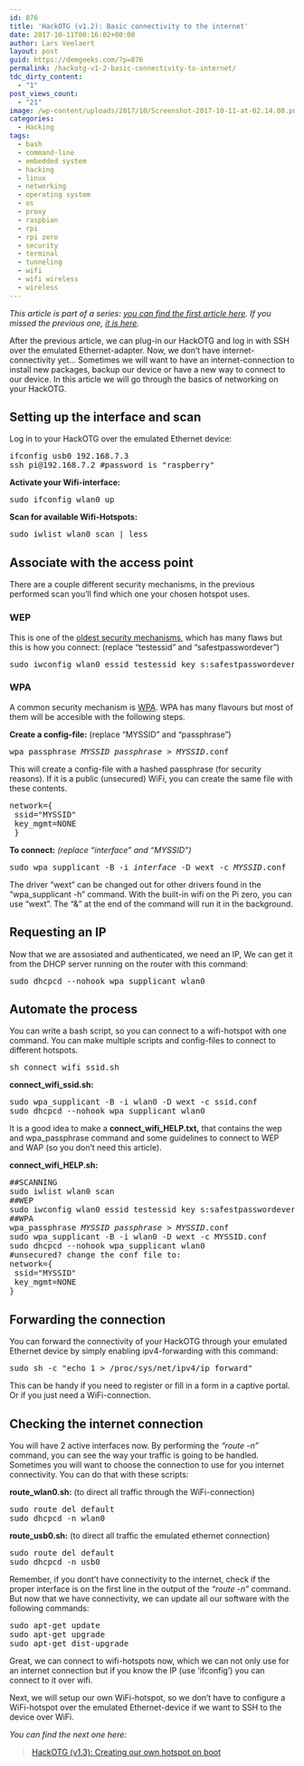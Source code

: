 ```yaml
---
id: 876
title: 'HackOTG (v1.2): Basic connectivity to the internet'
date: 2017-10-11T00:16:02+00:00
author: Lars Veelaert
layout: post
guid: https://demgeeks.com/?p=876
permalink: /hackotg-v1-2-basic-connectivity-to-internet/
tdc_dirty_content:
  - "1"
post_views_count:
  - "21"
image: /wp-content/uploads/2017/10/Screenshot-2017-10-11-at-02.14.00.png
categories:
  - Hacking
tags:
  - bash
  - command-line
  - embedded system
  - hacking
  - linux
  - networking
  - operating system
  - os
  - proxy
  - raspbian
  - rpi
  - rpi zero
  - security
  - terminal
  - tunneling
  - wifi
  - wifi wireless
  - wireless
---
```

_This article is part of a series: [you can find the first article here](https://demgeeks.com/hackotg-v1-0-universal-portable-security-platform/). If you missed the previous one, [it is here](https://demgeeks.com/hackotg-v1-1-integrating-the-cable-for-more-portability/)._

After the previous article, we can plug-in our HackOTG and log in with SSH over the emulated Ethernet-adapter. Now, we don&#8217;t have internet-connectivity yet&#8230; Sometimes we will want to have an internet-connection to install new packages, backup our device or have a new way to connect to our device. In this article we will go through the basics of networking on your HackOTG.

## Setting up the interface and scan

Log in to your HackOTG over the emulated Ethernet device:

<pre>ifconfig usb0 192.168.7.3
ssh pi@192.168.7.2 #password is "raspberry"</pre>

**Activate your Wifi-interface:**

<pre>sudo ifconfig wlan0 up</pre>

**Scan for available Wifi-Hotspots:**

<pre>sudo iwlist wlan0 scan | less</pre>

## Associate with the access point

There are a couple different security mechanisms, in the previous performed scan you&#8217;ll find which one your chosen hotspot uses.

### WEP

This is one of the [oldest security mechanisms](https://en.wikipedia.org/wiki/Wired_Equivalent_Privacy), which has many flaws but this is how you connect: (replace &#8220;testessid&#8221; and &#8220;safestpasswordever&#8221;)

<pre>sudo iwconfig wlan0 essid testessid key s:safestpasswordever</pre>

### WPA

A common security mechanism is [WPA](https://en.wikipedia.org/wiki/Wi-Fi_Protected_Access). WPA has many flavours but most of them will be accesible with the following steps.

**Create a config-file:** (replace &#8220;MYSSID&#8221; and &#8220;passphrase&#8221;)

<pre>wpa_passphrase <em>MYSSID passphrase</em> &gt; <em>MYSSID</em>.conf</pre>

This will create a config-file with a hashed passphrase (for security reasons). If it is a public (unsecured) WiFi, you can create the same file with these contents.

<pre>network={
 ssid="MYSSID"
 key_mgmt=NONE
 }</pre>

**To connect:** _(replace &#8220;interface&#8221; and &#8220;MYSSID&#8221;)_

<pre>sudo wpa_supplicant -B -i <i>interface</i> -D wext -c <em>MYSSID</em>.conf</pre>

The driver &#8220;wext&#8221; can be changed out for other drivers found in the &#8220;wpa_supplicant -h&#8221; command. With the built-in wifi on the Pi zero, you can use &#8220;wext&#8221;. The &#8220;&&#8221; at the end of the command will run it in the background.

## Requesting an IP

Now that we are assosiated and authenticated, we need an IP, We can get it from the DHCP server running on the router with this command:

<pre>sudo dhcpcd --nohook wpa_supplicant wlan0</pre>

## Automate the process

You can write a bash script, so you can connect to a wifi-hotspot with one command. You can make multiple scripts and config-files to connect to different hotspots.

<pre>sh connect_wifi_ssid.sh</pre>

**connect\_wifi\_ssid.sh:**

<pre>sudo wpa_supplicant -B -i wlan0 -D wext -c ssid.conf
sudo dhcpcd --nohook wpa_supplicant wlan0</pre>

It is a good idea to make a **connect\_wifi\_HELP.txt,** that contains the wep and wpa_passphrase command and some guidelines to connect to WEP and WAP (so you don&#8217;t need this article).

**connect\_wifi\_HELP.sh:**

<pre>##SCANNING
sudo iwlist wlan0 scan
##WEP
sudo iwconfig wlan0 essid testessid key s:safestpasswordever
##WPA 
wpa_passphrase <em>MYSSID passphrase</em> &gt; <em>MYSSID</em>.conf 
sudo wpa_supplicant -B -i wlan0 -D wext -c MYSSID.conf
sudo dhcpcd --nohook wpa_supplicant wlan0
#unsecured? change the conf file to: 
network={ 
 ssid="MYSSID"
 key_mgmt=NONE 
}</pre>

## Forwarding the connection

You can forward the connectivity of your HackOTG through your emulated Ethernet device by simply enabling ipv4-forwarding with this command:

<pre>sudo sh -c "echo 1 &gt; /proc/sys/net/ipv4/ip_forward"</pre>

This can be handy if you need to register or fill in a form in a captive portal. Or if you just need a WiFi-connection.

## Checking the internet connection

You will have 2 active interfaces now. By performing the _&#8220;route -n&#8221;_ command, you can see the way your traffic is going to be handled. Sometimes you will want to choose the connection to use for you internet connectivity. You can do that with these scripts:

**route_wlan0.sh:** (to direct all traffic through the WiFi-connection)

<pre>sudo route del default
sudo dhcpcd -n wlan0</pre>

**route_usb0.sh:** (to direct all traffic the emulated ethernet connection)

<pre>sudo route del default
sudo dhcpcd -n usb0</pre>

Remember, if you dont&#8217;t have connectivity to the internet, check if the proper interface is on the first line in the output of the _&#8220;route -n&#8221;_ command. But now that we have connectivity, we can update all our software with the following commands:

<pre>sudo apt-get update
sudo apt-get upgrade
sudo apt-get dist-upgrade</pre>

Great, we can connect to wifi-hotspots now, which we can not only use for an internet connection but if you know the IP (use &#8216;ifconfig&#8217;) you can connect to it over wifi.
  
Next, we will setup our own WiFi-hotspot, so we don&#8217;t have to configure a WiFi-hotspot over the emulated Ethernet-device if we want to SSH to the device over WiFi.

_You can find the next one here:_

<blockquote class="wp-embedded-content" data-secret="tVHiU01lqM">
  <p>
    <a href="https://demgeeks.com/hackotg-v1-3-creating-our-own-hotspot-on-boot/">HackOTG (v1.3): Creating our own hotspot on boot</a>
  </p>
</blockquote>